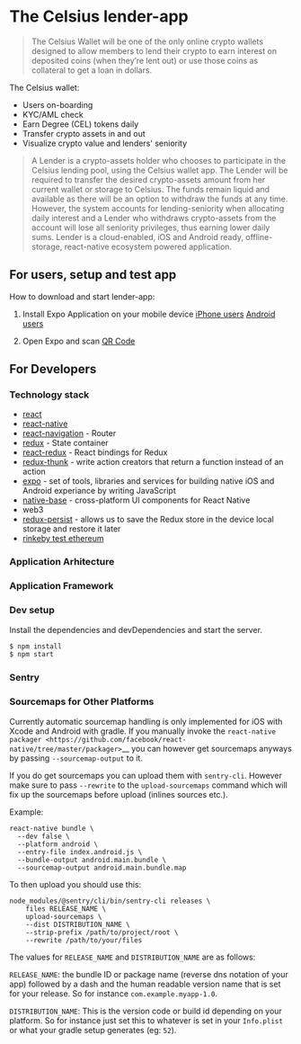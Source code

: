 # The Celsius lender-app
>The Celsius Wallet will be one of the only online crypto wallets designed to allow members to lend their crypto to earn interest on deposited coins (when they’re lent out) or use those coins as collateral to get a loan in dollars.


The Celsius wallet:
  - Users on-boarding
  - KYC/AML check
  - Earn Degree (CEL) tokens daily
  - Transfer crypto assets in and out
  - Visualize crypto value and lenders' seniority 


> A Lender is a crypto-assets holder who chooses to participate in the Celsius lending pool, using the Celsius wallet app. The Lender will be required to transfer the desired crypto-assets amount from her current wallet or storage to Celsius. The funds remain liquid and available as there will be an option to withdraw the funds at any time. However, the system accounts for lending-seniority when allocating daily interest and a Lender who withdraws crypto-assets from the account will lose all seniority privileges, thus earning lower daily sums.
Lender is a cloud-enabled, iOS and Android ready, offline-storage, react-native ecosystem powered application.

## For users, setup and test app

How to download and start lender-app:

1. Install Expo Application on your mobile device
[iPhone users](https://itunes.apple.com/us/app/expo-client/id982107779)
[Android users](https://play.google.com/store/apps/details?id=host.exp.exponent&hl=en)

2. Open Expo and scan [QR Code](https://expo.io/@mvp/lender-app)

## For Developers

### Technology stack

* [react](https://github.com/facebook/react)
* [react-native](https://github.com/facebook/react-native)
* [react-navigation](https://github.com/react-community/react-navigation) - Router
* [redux](https://github.com/reactjs/redux) -  State container
* [react-redux](https://github.com/reactjs/react-redux) - React bindings for Redux
* [redux-thunk](https://stackoverflow.com/questions/35411423/how-to-dispatch-a-redux-action-with-a-timeout/35415559#35415559) - write action creators that return a function instead of an action
* [expo](https://docs.expo.io/versions/latest/index.html) - set of tools, libraries and services for building native iOS and Android experiance by writing JavaScript
* [native-base](https://docs.nativebase.io/) - cross-platform UI components for React Native
* web3
* [redux-persist](https://www.npmjs.com/package/redux-persist) - allows us to save the Redux store in the device local storage and restore it later
* [rinkeby test ethereum](https://rinkeby.etherscan.io/)
### Application Arhitecture

### Application Framework

### Dev setup

Install the dependencies and devDependencies and start the server.

```sh
$ npm install
$ npm start
```

### Sentry

### Sourcemaps for Other Platforms

Currently automatic sourcemap handling is only implemented for iOS with
Xcode and Android with gradle.  If you manually invoke the `react-native
packager <https://github.com/facebook/react-native/tree/master/packager>`__
you can however get sourcemaps anyways by passing `--sourcemap-output` to it.

If you do get sourcemaps you can upload them with ``sentry-cli``.  However
make sure to pass ``--rewrite`` to the ``upload-sourcemaps`` command which
will fix up the sourcemaps before upload (inlines sources etc.).

Example:

    react-native bundle \
      --dev false \
      --platform android \
      --entry-file index.android.js \
      --bundle-output android.main.bundle \
      --sourcemap-output android.main.bundle.map

To then upload you should use this:

    node_modules/@sentry/cli/bin/sentry-cli releases \
        files RELEASE_NAME \
        upload-sourcemaps \
        --dist DISTRIBUTION_NAME \
        --strip-prefix /path/to/project/root \
        --rewrite /path/to/your/files

The values for ``RELEASE_NAME`` and ``DISTRIBUTION_NAME`` are as follows:

``RELEASE_NAME``:
    the bundle ID or package name (reverse dns notation of your app)
    followed by a dash and the human readable version name that is set for
    your release.  So for instance ``com.example.myapp-1.0``.

``DISTRIBUTION_NAME``:
    This is the version code or build id depending on your platform.  So
    for instance just set this to whatever is set in your `Info.plist` or
    what your gradle setup generates (eg: ``52``).
